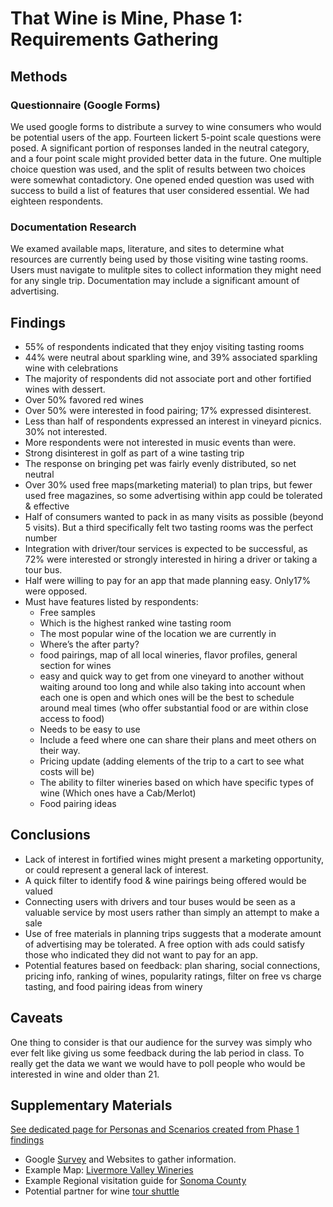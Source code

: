 # That Wine is Mine, Phase 1: Requirements Gathering

## Methods

### Questionnaire (Google Forms)

We used google forms to distribute a survey to wine consumers who would be potential users of the app.  Fourteen lickert 5-point scale questions were posed.  A significant portion of responses landed in the neutral category, and a four point scale might provided better data in the future.   One multiple choice question was used, and the split of results between two choices were somewhat contadictory.  One opened ended question was used with success to build a list of features that user considered essential.  We had eighteen respondents.

### Documentation Research

We examed available maps, literature, and sites to determine what resources are currently being used by those visiting wine tasting rooms.  Users must navigate to mulitple sites to collect information they might need for any single trip.  Documentation may include a significant amount of advertising.

## Findings

* 55% of respondents indicated that they enjoy visiting tasting rooms
* 44% were neutral about sparkling wine, and 39% associated sparkling wine with celebrations
* The majority of respondents did not associate port and other fortified wines with dessert.  
* Over 50% favored red wines
* Over 50% were interested in food pairing; 17% expressed disinterest.
* Less than half of respondents expressed an interest in vineyard picnics.  30% not interested.
* More respondents were not interested in music events than were.
* Strong disinterest in golf as part of a wine tasting trip
* The response on bringing pet was fairly evenly distributed, so net neutral
* Over 30% used free maps(marketing material) to plan trips, but fewer used free magazines, so some advertising within app could be tolerated & effective
* Half of consumers wanted to pack in as many visits as possible (beyond 5 visits). But a third specifically felt two tasting rooms was the perfect number
* Integration with driver/tour services is expected to be successful, as 72% were interested or strongly interested in hiring a driver or taking a tour bus.
* Half were willing to pay for an app that made planning easy.  Only17% were opposed.
* Must have features listed by respondents:
  * Free samples
  * Which is the highest ranked wine tasting room
  * The most popular wine of the location we are currently in
  * Where’s the after party?
  * food pairings, map of all local wineries, flavor profiles, general section for wines
  * easy and quick way to get from one vineyard to another without waiting around too long and while also taking into account when each one is open and which ones will be the best to schedule around meal times (who offer substantial food or are within close access to food)
  * Needs to be easy to use
  * Include a feed where one can share their plans and meet others on their way.
  * Pricing update (adding elements of the trip to a cart to see what costs will be)
  * The ability to filter wineries based on which have specific types of wine (Which ones have a Cab/Merlot)
  * Food pairing ideas


## Conclusions

* Lack of interest in fortified wines might present a marketing opportunity, or could represent a general lack of interest.
* A quick filter to identify food & wine pairings being offered would be valued
* Connecting users with drivers and tour buses would be seen as a valuable service by most users rather than simply an attempt to make a sale
* Use of free materials in planning trips suggests that a moderate amount of advertising may be tolerated.  A free option with ads could satisfy those who indicated they did not want to pay for an app.
* Potential features based on feedback: plan sharing, social connections, pricing info, ranking of wines, popularity ratings, filter on free vs charge tasting, and food pairing ideas from winery


## Caveats

One thing to consider is that our audience for the survey was simply who ever felt like giving us some feedback during the lab period in class.  To really get the data we want we would have to poll people who would be interested in wine and older than 21.


## Supplementary Materials

[See dedicated page for Personas and Scenarios created from Phase 1 findings](../personas-scenarios.md)


* Google [Survey](https://forms.gle/pSwmTKsNu4PfYUTp6) and Websites to gather information.
* Example Map: [Livermore Valley Wineries](https://forms.gle/pSwmTKsNu4PfYUTp6)
* Example Regional visitation guide for [Sonoma County](https://forms.gle/pSwmTKsNu4PfYUTp6)
* Potential partner for wine [tour shuttle](https://forms.gle/pSwmTKsNu4PfYUTp6)

